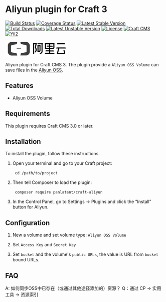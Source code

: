 Aliyun plugin for Craft 3
==========================
[![Build Status](https://travis-ci.org/panlatent/craft-aliyun.svg)](https://travis-ci.org/panlatent/craft-aliyun)
[![Coverage Status](https://coveralls.io/repos/github/panlatent/craft-aliyun/badge.svg?branch=master)](https://coveralls.io/github/panlatent/craft-aliyun?branch=master)
[![Latest Stable Version](https://poser.pugx.org/panlatent/craft-aliyun/v/stable.svg)](https://packagist.org/packages/panlatent/craft-aliyun)
[![Total Downloads](https://poser.pugx.org/panlatent/craft-aliyun/downloads.svg)](https://packagist.org/packages/panlatent/craft-aliyun) 
[![Latest Unstable Version](https://poser.pugx.org/panlatent/craft-aliyun/v/unstable.svg)](https://packagist.org/packages/panlatent/craft-aliyun)
[![License](https://poser.pugx.org/panlatent/craft-aliyun/license.svg)](https://packagist.org/packages/panlatent/craft-aliyun)
[![Craft CMS](https://img.shields.io/badge/Powered_by-Craft_CMS-orange.svg?style=flat)](https://craftcms.com/)
[![Yii2](https://img.shields.io/badge/Powered_by-Yii_Framework-green.svg?style=flat)](https://www.yiiframework.com/)

![Screenshot](resources/img/aliyun.png)

Aliyun plugin for Craft CMS 3. The plugin provide a `Aliyun OSS Volume` can save files in the [Aliyun OSS](https://www.aliyun.com/product/oss).

Features
---------

+ Aliyun OSS Volume

Requirements
------------

This plugin requires Craft CMS 3.0 or later.

Installation
------------

To install the plugin, follow these instructions.

1. Open your terminal and go to your Craft project:

        cd /path/to/project

2. Then tell Composer to load the plugin:

        composer require panlatent/craft-aliyun

3. In the Control Panel, go to Settings → Plugins and click the “Install” button for Aliyun.

Configuration
-------------

1. New a volume and set volume type: `Aliyun OSS Volume`

2. Set `Access Key` and `Secret Key`

3. Set `bucket` and the volume's `public URLs`, the value is URL from `bucket` bound URLs.

FAQ
---

A: 如何同步OSS中已存在（或通过其他途径添加的）资源？
Q：通过 CP -> 实用工具 -> 资源索引